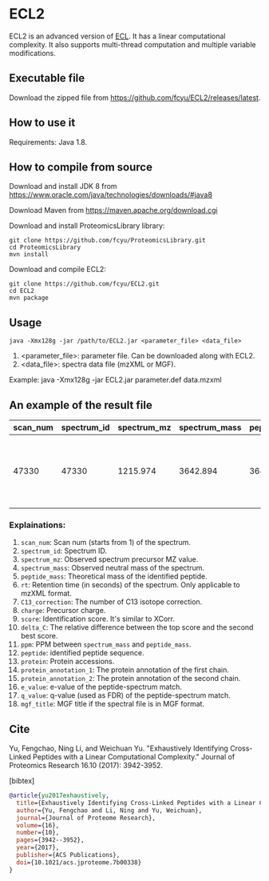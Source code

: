 # ECL2
ECL2 is an advanced version of [ECL](https://github.com/fcyu/ECL). It has a linear computational complexity. It also supports multi-thread computation and multiple variable modifications.

## Executable file
Download the zipped file from https://github.com/fcyu/ECL2/releases/latest.

## How to use it
Requirements: Java 1.8.

## How to compile from source
Download and install JDK 8 from https://www.oracle.com/java/technologies/downloads/#java8

Download Maven from https://maven.apache.org/download.cgi

Download and install ProteomicsLibrary library:
```
git clone https://github.com/fcyu/ProteomicsLibrary.git
cd ProteomicsLibrary
mvn install
```

Download and compile ECL2:
```
git clone https://github.com/fcyu/ECL2.git
cd ECL2
mvn package
```


## Usage
```
java -Xmx128g -jar /path/to/ECL2.jar <parameter_file> <data_file>
```
1. <parameter_file>: parameter file. Can be downloaded along with ECL2.
2. <data_file>: spectra data file (mzXML or MGF).

Example: java -Xmx128g -jar ECL2.jar parameter.def data.mzxml

## An example of the result file
| scan_num | spectrum_id | spectrum_mz | spectrum_mass | peptide_mass | rt   | C13_correction | charge | score    | delta_C  | ppm      | peptide                                                            | protein                 | protein_annotation_1                                                          | protein_annotation_2                                                                       | e_value  | q_value | mgf_title |
|----------|-------------|-------------|---------------|--------------|------|----------------|--------|----------|----------|----------|--------------------------------------------------------------------|-------------------------|-------------------------------------------------------------------------------|--------------------------------------------------------------------------------------------|----------|---------|-----------|
| 47330    | 47330       | 1215.974    | 3642.894      | 3642.889     | 7401 | -2             | 3      | 2.136501 | 0.112479 | 1.352205 | n[34.063]QLTEMKGHETK[34.063]c-6-n[34.063]EYKLTYYTPEYETK[34.063]c-3 | AT5G37830.1-ATCG00490.1 | Symbols: OXP1 oxoprolinase 1 chr5:15056635-15060525 REVERSE   LENGTH=1266 | Symbols: RBCL ribulose-bisphosphate carboxylases chrC:54958-56397   FORWARD LENGTH=479 | 2.79E-06 | 0       |           |

### Explainations:
1. `scan_num`: Scan num (starts from 1) of the spectrum.
2. `spectrum_id`: Spectrum ID.
3. `spectrum_mz`: Observed spectrum precursor MZ value.
4. `spectrum_mass`: Observed neutral mass of the spectrum.
5. `peptide_mass`: Theoretical mass of the identified peptide.
6. `rt`: Retention time (in seconds) of the spectrum. Only applicable to mzXML format.
7. `C13_correction`: The number of C13 isotope correction.
8. `charge`: Precursor charge.
9. `score`: Identification score. It's similar to XCorr.
10. `delta_C`: The relative difference between the top score and the second best score.
11. `ppm`: PPM between `spectrum_mass` and `peptide_mass`.
12. `peptide`: identified peptide sequence.
13. `protein`: Protein accessions.
14. `protein_annotation_1`: The protein annotation of the first chain.
15. `protein_annotation_2`: The protein annotation of the second chain.
16. `e_value`: e-value of the peptide-spectrum match.
17. `q_value`: q-value (used as FDR) of the peptide-spectrum match.
18. `mgf_title`: MGF title if the spectral file is in MGF format.

## Cite
Yu, Fengchao, Ning Li, and Weichuan Yu. "Exhaustively Identifying Cross-Linked Peptides with a Linear Computational Complexity." Journal of Proteomics Research 16.10 (2017): 3942-3952.

[bibtex]
```bibtex
@article{yu2017exhaustively,
  title={Exhaustively Identifying Cross-Linked Peptides with a Linear Computational Complexity},
  author={Yu, Fengchao and Li, Ning and Yu, Weichuan},
  journal={Journal of Proteome Research},
  volume={16},
  number={10},
  pages={3942--3952},
  year={2017},
  publisher={ACS Publications},
  doi={10.1021/acs.jproteome.7b00338}
}
```
